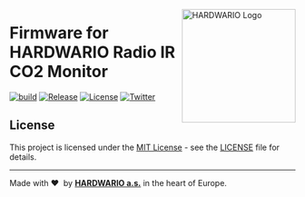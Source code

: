 <a href="https://www.hardwario.com/"><img src="https://www.hardwario.com/ci/assets/hw-logo.svg" width="200" alt="HARDWARIO Logo" align="right"></a>

# Firmware for HARDWARIO Radio IR CO2 Monitor

[![build](https://github.com/hardwario/twr-radio-ir-co2-monitor/actions/workflows/main.yml/badge.svg)](https://github.com/hardwario/twr-radio-ir-co2-monitor/actions/workflows/main.yml)
[![Release](https://img.shields.io/github/release/hardwario/twr-radio-ir-co2-monitor.svg)](https://github.com/hardwario/twr-radio-ir-co2-monitor/releases)
[![License](https://img.shields.io/github/license/hardwario/twr-radio-ir-co2-monitor.svg)](https://github.com/hardwario/twr-radio-ir-co2-monitor/blob/main/LICENSE)
[![Twitter](https://img.shields.io/twitter/follow/hardwario_en.svg?style=social&label=Follow)](https://twitter.com/hardwario_en)

## License

This project is licensed under the [MIT License](https://opensource.org/licenses/MIT/) - see the [LICENSE](LICENSE) file for details.

---

Made with &#x2764;&nbsp; by [**HARDWARIO a.s.**](https://www.hardwario.com/) in the heart of Europe.
